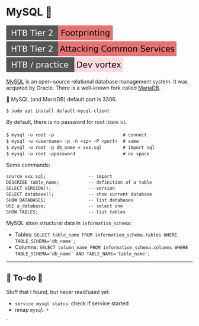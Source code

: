 # MySQL 🍃

[![footprinting](../../../../cybersecurity/_badges/htb/footprinting.svg)](https://academy.hackthebox.com/course/preview/footprinting)
[![attacking_common_services](../../../../cybersecurity/_badges/htb/attacking_common_services.svg)](https://academy.hackthebox.com/course/preview/attacking-common-services)
[![devvortex](../../../../cybersecurity/_badges/htb-p/devvortex.svg)](https://app.hackthebox.com/machines/Devvortex)

<div class="row row-cols-lg-2"><div>

[MySQL](https://github.com/mysql) is an open-source relational database management system. It was acquired by Oracle. There is a well-known fork called [MariaDB](mariadb.md).

🐲 MySQL (and MariaDB) default port is 3306.

```shell!
$ sudo apt install default-mysql-client
```

By default, there is no password for root <small>(blank ☠️)</small>.

```ps
$ mysql -u root -p                          # connect
$ mysql -u <username> -p -h <ip> -P <port>  # same
$ mysql -u root -p db_name < xxx.sql        # import sql
$ mysql -u root -ppassword                  # no space
```
</div><div>

Some commands:

```sql!
source xxx.sql;                -- import
DESCRIBE table_name;           -- definition of a table
SELECT VERSION();              -- version
SELECT database();             -- show current database
SHOW DATABASES;                -- list databases
USE a_database;                -- select one
SHOW TABLES;                   -- list tables
```

MySQL store structural data in `information_schema`:

* Tables: `SELECT table_name FROM information_schema.tables WHERE TABLE_SCHEMA='db_name';`
* Columns: `SELECT column_name FROM information_schema.columns WHERE TABLE_SCHEMA='db_name' AND TABLE_NAME='table_name';`
</div></div>

<hr class="sep-both">

## 👻 To-do 👻

Stuff that I found, but never read/used yet.

<div class="row row-cols-lg-2"><div>

* `service mysql status`: check if service started
* nmap `mysql-*`
</div><div>`
</div></div>